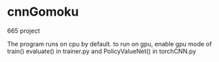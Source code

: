 # cnnGomoku
665 project

The program runs on cpu by default. 
to run on gpu, enable gpu mode of train() evaluate() in trainer.py and PolicyValueNet() in torchCNN.py 
